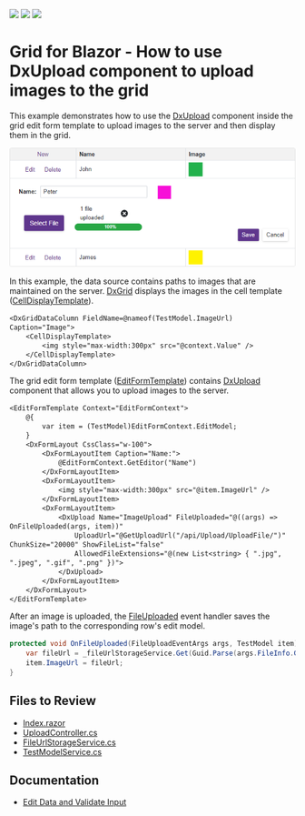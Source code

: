 <!-- default badges list -->
![](https://img.shields.io/endpoint?url=https://codecentral.devexpress.com/api/v1/VersionRange/250005144/24.1.2%2B)
[![](https://img.shields.io/badge/Open_in_DevExpress_Support_Center-FF7200?style=flat-square&logo=DevExpress&logoColor=white)](https://supportcenter.devexpress.com/ticket/details/T873926)
[![](https://img.shields.io/badge/📖_How_to_use_DevExpress_Examples-e9f6fc?style=flat-square)](https://docs.devexpress.com/GeneralInformation/403183)
<!-- default badges end -->

# Grid for Blazor - How to use DxUpload component to upload images to the grid

This example demonstrates how to use the [DxUpload](https://docs.devexpress.com/Blazor/DevExpress.Blazor.DxUpload) component inside the grid edit form template to upload images to the server and then display them in the grid.


![Edit form with DxUpload component](grid-edit-form.png)

In this example, the data source contains paths to images that are maintained on the server. [DxGrid](https://docs.devexpress.com/Blazor/DevExpress.Blazor.DxGrid) displays the images in the cell template ([CellDisplayTemplate](https://docs.devexpress.com/Blazor/DevExpress.Blazor.DxGridDataColumn.CellDisplayTemplate)).

```razor
<DxGridDataColumn FieldName=@nameof(TestModel.ImageUrl) Caption="Image">
    <CellDisplayTemplate>
        <img style="max-width:300px" src="@context.Value" />
    </CellDisplayTemplate>
</DxGridDataColumn>
```

The grid edit form template ([EditFormTemplate](https://docs.devexpress.com/Blazor/DevExpress.Blazor.DxGrid.EditFormTemplate)) contains [DxUpload](https://docs.devexpress.com/Blazor/DevExpress.Blazor.DxUpload) component that allows you to upload images to the server. 


```razor
<EditFormTemplate Context="EditFormContext">
    @{
        var item = (TestModel)EditFormContext.EditModel;
    }
    <DxFormLayout CssClass="w-100">
        <DxFormLayoutItem Caption="Name:">
            @EditFormContext.GetEditor("Name")
        </DxFormLayoutItem>
        <DxFormLayoutItem>
            <img style="max-width:300px" src="@item.ImageUrl" />
        </DxFormLayoutItem>
        <DxFormLayoutItem>
            <DxUpload Name="ImageUpload" FileUploaded="@((args) => OnFileUploaded(args, item))"
                UploadUrl="@GetUploadUrl("/api/Upload/UploadFile/")" ChunkSize="20000" ShowFileList="false"
                AllowedFileExtensions="@(new List<string> { ".jpg", ".jpeg", ".gif", ".png" })">
            </DxUpload>
        </DxFormLayoutItem>
    </DxFormLayout>
</EditFormTemplate>
```

After an image is uploaded, the [FileUploaded](https://docs.devexpress.com/Blazor/DevExpress.Blazor.DxUpload.FileUploaded) event handler saves the image's path to the corresponding row's edit model.

```csharp
protected void OnFileUploaded(FileUploadEventArgs args, TestModel item) {
    var fileUrl = _fileUrlStorageService.Get(Guid.Parse(args.FileInfo.Guid));
    item.ImageUrl = fileUrl;
}
```

<!-- default file list -->
## Files to Review

* [Index.razor](./CS/UsingUploadEditDataGrid/Pages/Index.razor)
* [UploadController.cs](./CS/UsingUploadEditDataGrid/Controllers/UploadController.cs)
* [FileUrlStorageService.cs](./CS/UsingUploadEditDataGrid/Data/FileUrlStorageService.cs)
* [TestModelService.cs](./CS/UsingUploadEditDataGrid/Data/TestModelService.cs)
<!-- default file list end -->

## Documentation

* [Edit Data and Validate Input](http://docs.devexpress.com/Blazor/403454/grid/edit-data-and-validate-input)
